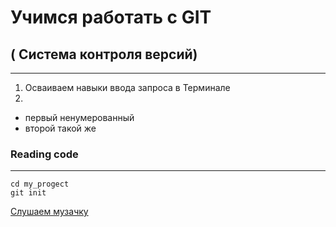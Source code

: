 #   Учимся работать с  GIT 

## ( Система контроля версий) 
----

1. Осваиваем навыки ввода запроса в Терминале
2. 


* первый ненумерованный 
* второй такой же

### Reading code
----

``` mkdir my_project
cd my_progect
git init
```




[Слушаем музачку](https://www.radiorecord.ru "RadioRecord")
